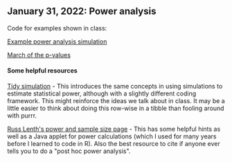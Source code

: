 ## January 31, 2022: Power analysis

Code for examples shown in class:

[Example power analysis simulation](./20220131_power_analysis_sim_demo.R)

[March of the p-values](./20220131_march_of_the_p_values.R)

#### Some helpful resources

[Tidy simulation](http://ritsokiguess.site/blogg/posts/2021-11-14-tidy-simulation/) - This introduces the same concepts in using simulations to estimate statistical power, although with a slightly different coding framework. This might reinforce the ideas we talk about in class. It may be a little easier to think about doing this row-wise in a tibble than fooling around with purrr.

[Russ Lenth's power and sample size page](https://homepage.divms.uiowa.edu/~rlenth/Power/index.html) - This has some helpful hints as well as a Java applet for power calculations (which I used for many years before I learned to code in R). Also the best resource to cite if anyone ever tells you to do a "post hoc power analysis". 
